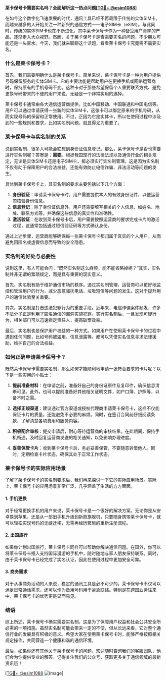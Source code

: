 **莱卡保号卡需要实名吗？全面解析这一热点问题[[TG💪+ @esim1088](https://t.me/s/esim1088)]**

在如今这个数字化飞速发展的时代，通讯工具已经不再局限于传统的实体SIM卡，而越来越多的人开始关注一种新兴的通信方式——电子SIM卡（eSIM）。与此同时，传统的实体SIM卡也在不断进化，其中莱卡保号卡作为一种备受用户青睐的产品，逐渐走入大众视野。然而，关于莱卡保号卡是否需要实名的问题，不少朋友可能还是一头雾水。今天，我们就来聊聊这个话题，看看莱卡保号卡究竟需不需要实名。

### 什么是莱卡保号卡？

首先，我们需要明确什么是莱卡保号卡。简单来说，莱卡保号卡是一种为用户提供号码保留服务的实体SIM卡。它的主要功能是帮助用户在更换手机或网络运营商时，保持原有的手机号码不变。这种卡对于那些希望保留个人重要联系方式、避免更换号码带来的不便的用户来说，无疑是一个非常实用的选择。

莱卡保号卡通常由各大通信运营商提供，比如中国移动、中国联通和中国电信等。用户可以通过申请获得一张新的实体SIM卡，这张卡可以绑定原来的手机号码，从而实现号码的保留和正常使用。不过，正因为它是实体卡，所以在使用过程中涉及到的一些规则和要求，比如实名制问题，就显得尤为重要了。

### 莱卡保号卡与实名制的关系

说到实名制，很多人可能会联想到身份证信息登记。那么，莱卡保号卡是否也需要进行实名制呢？答案是：**需要**。根据我国现行的法律法规以及通信行业的相关规定，无论是实体SIM卡还是电子SIM卡，都必须实行实名制管理。这是因为实名制不仅有助于保障用户的合法权益，还能有效防止电信诈骗、非法活动等问题的发生。

具体到莱卡保号卡上，其实名制的要求主要包括以下几个方面：

1. **身份验证**：申请莱卡保号卡时，用户需要提供本人的有效身份证件，以便运营商核验身份信息。
2. **信息登记**：除了身份证信息外，用户还需要填写相关的个人信息，如姓名、地址、联系方式等，并确保这些信息的真实性和准确性。
3. **激活验证**：在收到莱卡保号卡后，用户需要按照运营商的要求完成卡片的激活过程，这通常包括通过短信验证码等方式确认身份。

通过上述步骤，运营商能够确保每一张莱卡保号卡都归属于真实的个人用户，从而避免因匿名或虚假信息而导致的安全隐患。

### 实名制的好处与必要性

说到这里，有人可能会问：“既然实名制这么麻烦，能不能省略掉呢？”其实，实名制并非无谓的繁琐规定，而是具有重要的现实意义。

首先，实名制有助于维护通信市场的秩序。通过实名制管理，运营商可以更好地监控和管理用户的行为，减少恶意骚扰电话、垃圾短信等问题的发生。这对于提升用户的通信体验至关重要。

其次，实名制是打击违法犯罪行为的重要手段。近年来，电信诈骗案件频发，许多不法分子正是利用了匿名通信的漏洞实施犯罪。实行实名制后，一旦发现可疑行为，相关部门可以迅速锁定责任人，提高破案效率。

最后，实名制也是保护用户权益的一种方式。如果用户在使用莱卡保号卡的过程中遇到任何问题，比如号码被盗用、信息泄露等，都可以凭借实名信息寻求法律援助，维护自己的合法权益。

### 如何正确申请莱卡保号卡？

既然莱卡保号卡需要实名制，那么如何才能顺利地申请一张符合要求的卡片呢？以下是一些实用的小贴士：

1. **提前准备材料**：在申请之前，准备好自己的身份证原件及复印件，确保信息清晰可见。此外，也可以提前准备好其他相关证明文件，如户口簿、护照等，以备不时之需。
   
2. **选择正规渠道**：建议通过官方渠道或授权代理商申请莱卡保号卡，这样不仅能保证卡片的质量，还能避免不必要的麻烦。同时，在签订合同前仔细阅读条款，了解清楚各项费用和服务内容。

3. **积极配合审核**：提交申请后，耐心等待运营商的审核结果。在此期间，保持手机畅通，及时回复运营商发送的相关通知，以免影响办理进度。

4. **妥善保管卡片**：收到莱卡保号卡后，务必妥善保管，不要随意转借他人。同时，定期检查卡片状态，确保其处于正常工作状态。

### 莱卡保号卡的实际应用场景

了解了莱卡保号卡的实名制要求后，我们再来探讨一下它的实际应用场景。实际上，莱卡保号卡的应用场景非常广泛，几乎涵盖了生活的方方面面。

#### 1. 手机更换

对于经常更换手机的用户来说，莱卡保号卡是一个很好的解决方案。无论你是从安卓换到苹果，还是从一部旧手机升级到新款旗舰机，只要随身携带莱卡保号卡，就可以轻松实现号码的无缝迁移，无需再经历繁琐的重新注册流程。

#### 2. 出国旅行

如果你计划出国旅行，莱卡保号卡同样可以帮助你解决通信问题。在国外，你可以将莱卡保号卡插入支持国际漫游的手机中，随时随地与家人朋友保持联系。同时，由于莱卡保号卡已经完成了实名认证，因此在使用过程中更加安全可靠。

#### 3. 商务需求

对于从事商务活动的人来说，稳定的通讯工具是必不可少的。莱卡保号卡不仅可以满足日常通话需求，还可以作为备用号码用于紧急联络。特别是在跨国业务往来中，莱卡保号卡的优势更是显而易见。

### 结语

综上所述，莱卡保号卡确实需要实名制，这是为了保障用户权益和社会公共安全所必需的一项措施。虽然实名制可能会带来一定的不便，但从长远来看，它对整个通信行业的发展具有积极的意义。希望大家在使用莱卡保号卡时，能够严格按照相关规定操作，共同营造一个健康和谐的通信环境。

最后，如果你还有其他关于莱卡保号卡的问题，欢迎随时咨询我们的客服团队，他们会为你提供专业的解答。记得关注我们的公众号，获取更多关于通信领域的最新资讯哦！

[[TG💪+ @esim1088](https://t.me/s/esim1088) ![Image](https://i.postimg.cc/4NQfJmqS/Snipaste-2025-05-13-00-14-12.png)]